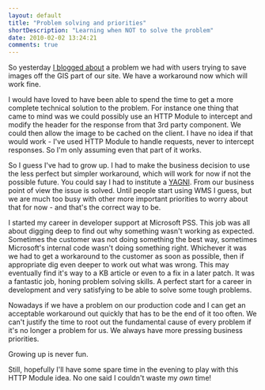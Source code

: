 ```yaml
---
layout: default
title: "Problem solving and priorities"
shortDescription: "Learning when NOT to solve the problem"
date: 2010-02-02 13:24:21
comments: true
---
```

So yesterday [I blogged about](http://nickmeldrum.com/blog/archive/2010/02/01/problem-saving-images-as-non-bmp-with-internet-explorer.aspx) a problem we had with users trying to save images off the GIS part of our site. We have a workaround now which will work fine.

I would have loved to have been able to spend the time to get a more complete technical solution to the problem. For instance one thing that came to mind was we could possibly use an HTTP Module to intercept and modify the header for the response from that 3rd party component. We could then allow the image to be cached on the client. I have no idea if that would work - I've used HTTP Module to handle requests, never to intercept responses. So I'm only assuming even that part of it works.

So I guess I've had to grow up. I had to make the business decision to use the less perfect but simpler workaround, which will work for now if not the possible future. You could say I had to institute a [YAGNI](http://en.wikipedia.org/wiki/You_ain%27t_gonna_need_it). From our business point of view the issue is solved. Until people start using WMS I guess, but we are much too busy with other more important priorities to worry about that for now - and that's the correct way to be.

I started my career in developer support at Microsoft PSS. This job was all about digging deep to find out why something wasn't working as expected. Sometimes the customer was not doing something the best way, sometimes Microsoft's internal code wasn't doing something right. Whichever it was we had to get a workaround to the customer as soon as possible, then if appropriate dig even deeper to work out what was wrong. This may eventually find it's way to a KB article or even to a fix in a later patch. It was a fantastic job, honing problem solving skills. A perfect start for a career in development and very satisfying to be able to solve some tough problems.

Nowadays if we have a problem on our production code and I can get an acceptable workaround out quickly that has to be the end of it too often. We can't justify the time to root out the fundamental cause of every problem if it's no longer a problem for us. We always have more pressing business priorities.

Growing up is never fun.

Still, hopefully I'll have some spare time in the evening to play with this HTTP Module idea. No one said I couldn't waste my *own* time!
